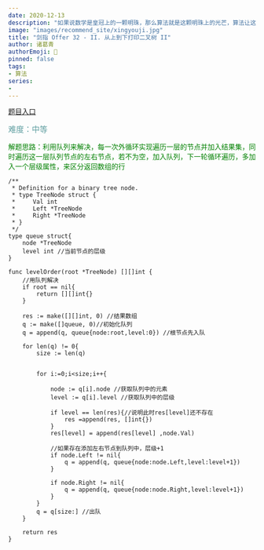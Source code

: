 ```yaml
---
date: 2020-12-13
description: "如果说数学是皇冠上的一颗明珠，那么算法就是这颗明珠上的光芒，算法让这颗明珠更加熠熠生辉，为科技进步和社会发展照亮了前进的路"
image: "images/recommend_site/xingyouji.jpg"
title: "剑指 Offer 32 - II. 从上到下打印二叉树 II"
author: 诸葛青
authorEmoji: 🎅
pinned: false
tags:
- 算法
series:
-  
---
```

[题目入口](https://leetcode-cn.com/problems/cong-shang-dao-xia-da-yin-er-cha-shu-ii-lcof/)

<font color=CadetBlue size=3 >难度：中等</font>

<font color=#008000>解题思路：利用队列来解决，每一次外循环实现遍历一层的节点并加入结果集，同时遍历这一层队列节点的左右节点，若不为空，加入队列，下一轮循环遍历，多加入一个层级属性，来区分返回数组的行</font>

```golang
/**
 * Definition for a binary tree node.
 * type TreeNode struct {
 *     Val int
 *     Left *TreeNode
 *     Right *TreeNode
 * }
 */
type queue struct{
    node *TreeNode
    level int //当前节点的层级
}

func levelOrder(root *TreeNode) [][]int {
    //用队列解决
    if root == nil{
        return [][]int{} 
    }

    res := make([][]int, 0) //结果数组
    q := make([]queue, 0)//初始化队列
    q = append(q, queue{node:root,level:0}) //根节点先入队

    for len(q) != 0{
        size := len(q)


        for i:=0;i<size;i++{

            node := q[i].node //获取队列中的元素
            level := q[i].level //获取队列中的层级

            if level == len(res){//说明此时res[level]还不存在
                res =append(res, []int{})
            }
            res[level] = append(res[level] ,node.Val)

            //如果存在添加左右节点到队列中，层级+1
            if node.Left != nil{
                q = append(q, queue{node:node.Left,level:level+1})
            }

            if node.Right != nil{
                q = append(q, queue{node:node.Right,level:level+1})
            }
        }
        q = q[size:] //出队
    }

    return res
}
```